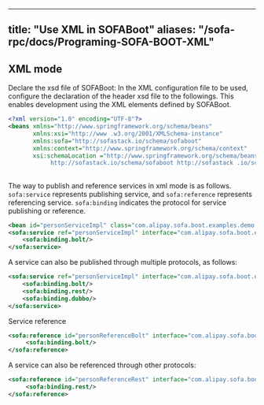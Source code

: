
---
title: "Use XML in SOFABoot"
aliases: "/sofa-rpc/docs/Programing-SOFA-BOOT-XML"
---


## XML mode

Declare the xsd file of SOFABoot: In the XML configuration file to be used, configure the declaration of the header xsd file to the followings. This enables development using the XML elements defined by SOFABoot. 

```xml 
<?xml version="1.0" encoding="UTF-8"?> 
<beans xmlns="http://www.springframework.org/schema/beans" 
       xmlns:xsi="http://www .w3.org/2001/XMLSchema-instance" 
       xmlns:sofa="http://sofastack.io/schema/sofaboot" 
       xmlns:context="http://www.springframework.org/schema/context" 
       xsi:schemaLocation ="http://www.springframework.org/schema/beans http://www.springframework.org/schema/beans/spring-beans.xsd 
            http://sofastack.io/schema/sofaboot http://sofastack .io/schema/sofaboot.xsd"
```

## 

The way to publish and reference services in xml mode is as follows. `sofa:service` represents publishing service, and `sofa:reference` represents referencing service. `sofa:binding` indicates the protocol for service publishing or reference.

```xml
<bean id="personServiceImpl" class="com.alipay.sofa.boot.examples.demo.rpc.bean.PersonServiceImpl"/>
<sofa:service ref="personServiceImpl" interface="com.alipay.sofa.boot.examples.demo.rpc.bean.PersonService">
    <sofa:binding.bolt/>
</sofa:service>
```

A service can also be published through multiple protocols, as follows:
```xml
<sofa:service ref="personServiceImpl" interface="com.alipay.sofa.boot.examples.demo.rpc.bean.PersonService">
    <sofa:binding.bolt/>
    <sofa:binding.rest/>
    <sofa:binding.dubbo/>
</sofa:service>
```


Service reference

```xml
<sofa:reference id="personReferenceBolt" interface="com.alipay.sofa.boot.examples.demo.rpc.bean.PersonService">
     <sofa:binding.bolt/>
</sofa:reference>
```

A service can also be referenced through other protocols:

```xml
<sofa:reference id="personReferenceRest" interface="com.alipay.sofa.boot.examples.demo.rpc.bean.PersonService">
     <sofa:binding.rest/>
</sofa:reference>
```